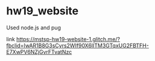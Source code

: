 # hw19_website

Used node.js and pug

link https://mstsp-hw19-website-1.glitch.me/?fbclid=IwAR1B8G3sCyrs2WIf90X6lITM3GTqxUG2FBTFH-E7XwPV6NZjGvrFTvatNzc
